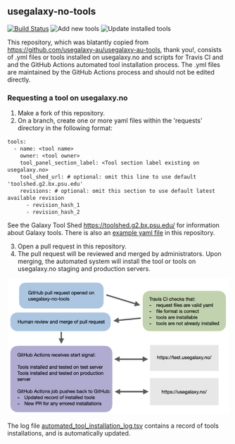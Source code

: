## usegalaxy-no-tools

[![Build Status](https://travis-ci.com/usegalaxy-no/usegalaxy-no-tools.svg?branch=master)](https://travis-ci.com/usegalaxy-no/usegalaxy-no-tools)
![Add new tools](https://github.com/usegalaxy-no/usegalaxy-no-tools/workflows/Add%20new%20tools/badge.svg)
![Update installed tools](https://github.com/usegalaxy-no/usegalaxy-no-tools/workflows/Update%20installed%20tools/badge.svg)

This repository, which was blatantly copied from https://github.com/usegalaxy-au/usegalaxy-au-tools, thank you!, consists of .yml files or tools installed on usegalaxy.no and scripts for Travis CI and and the GitHub Actions automated tool installation process.  The .yml files are maintained by the GitHub Actions process and should not be edited directly.

### Requesting a tool on usegalaxy.no

1. Make a fork of this repository.
2. On a branch, create one or more yaml files within the 'requests' directory in the following format:

```
tools:
  - name: <tool name>
    owner: <tool owner>
    tool_panel_section_label: <Tool section label existing on usegalaxy.no>
    tool_shed_url: # optional: omit this line to use default 'toolshed.g2.bx.psu.edu'
    revisions: # optional: omit this section to use default latest available revision
      - revision_hash_1
      - revision_hash_2
```

See the Galaxy Tool Shed https://toolshed.g2.bx.psu.edu/ for information about Galaxy tools.
There is also an [example yaml file](requests/template/example.yml) in this repository.

3. Open a pull request in this repository.
4. The pull request will be reviewed and merged by administrators.  Upon merging, the automated system will install the tool or tools on usegalaxy.no staging and production servers.

![Automated process for installing tools on usegalaxy.no](/images/installation_process_flow_chart.png)

The log file [automated_tool_installation_log.tsv](automated_tool_installation_log.tsv) contains a record of tools installations, and is automatically updated.
